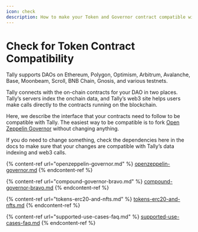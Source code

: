 ```yaml
---
icon: check
description: How to make your Token and Governor contract compatible with Tally
---
```


# Check for Token Contract Compatibility

Tally supports DAOs on Ethereum, Polygon, Optimism, Arbitrum, Avalanche, Base, Moonbeam, Scroll, BNB Chain, Gnosis, and various testnets.

Tally connects with the on-chain contracts for your DAO in two places. Tally’s servers index the onchain data, and Tally’s web3 site helps users make calls directly to the contracts running on the blockchain.

Here, we describe the interface that your contracts need to follow to be compatible with Tally. The easiest way to be compatible is to fork [Open Zeppelin Governor](https://wizard.openzeppelin.com/) without changing anything.&#x20;

If you do need to change something, check the dependencies here in the docs to make sure that your changes are compatible with Tally’s data indexing and web3 calls.

{% content-ref url="openzeppelin-governor.md" %}
[openzeppelin-governor.md](openzeppelin-governor.md)
{% endcontent-ref %}

{% content-ref url="compound-governor-bravo.md" %}
[compound-governor-bravo.md](compound-governor-bravo.md)
{% endcontent-ref %}

{% content-ref url="tokens-erc20-and-nfts.md" %}
[tokens-erc20-and-nfts.md](tokens-erc20-and-nfts.md)
{% endcontent-ref %}

{% content-ref url="supported-use-cases-faq.md" %}
[supported-use-cases-faq.md](supported-use-cases-faq.md)
{% endcontent-ref %}

